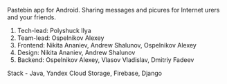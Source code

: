 Pastebin app for Android. Sharing messages and picures for Internet urers and your friends.

1) Tech-lead: Polyshuck Ilya
2) Team-lead: Ospelnikov Alexey
3) Frontend: Nikita Ananiev, Andrew Shalunov, Ospelnikov Alexey
4) Design: Nikita Ananiev, Andrew Shalunov
5) Backend: Ospelnikov Alexey, Vlasov Vladislav, Dmitriy Fadeev

Stack - Java, Yandex Cloud Storage, Firebase, Django
